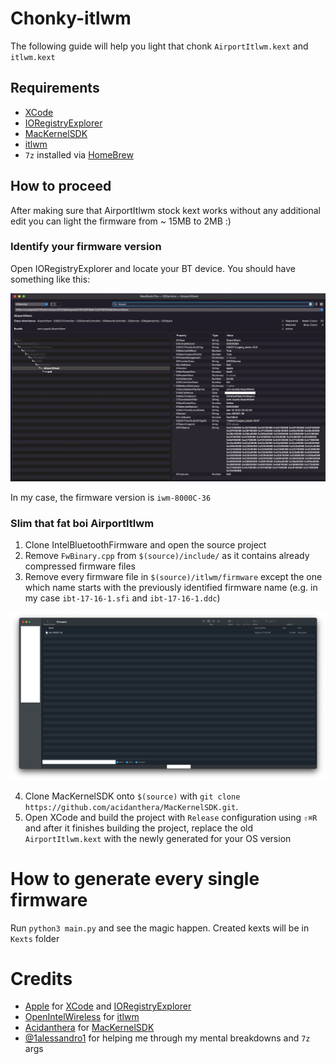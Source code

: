 # Chonky-itlwm

The following guide will help you light that chonk `AirportItlwm.kext` and `itlwm.kext`

## Requirements

- [XCode](https://developer.apple.com/xcode/)
- [IORegistryExplorer](https://github.com/utopia-team/IORegistryExplorer)
- [MacKernelSDK](https://github.com/acidanthera/MacKernelSDK)
- [itlwm](https://github.com/OpenIntelWireless/itlwm)
- `7z` installed via [HomeBrew](https://brew.sh)

## How to proceed

After making sure that AirportItlwm stock kext works without any additional edit you can light the firmware from ~ 15MB to 2MB :)


### Identify your firmware version

Open IORegistryExplorer and locate your BT device. You should have something like this:

![](/.assets/images/ioreg.png)

In my case, the firmware version is `iwm-8000C-36`

### Slim that fat boi AirportItlwm

1. Clone IntelBluetoothFirmware and open the source project
2. Remove `FwBinary.cpp` from `$(source)/include/` as it contains already compressed firmware files
3. Remove every firmware file in `$(source)/itlwm/firmware` except the one which name starts with the previously identified firmware name (e.g. in my case `ibt-17-16-1.sfi` and `ibt-17-16-1.ddc`)

![](/.assets/images/firmware.png)

4. Clone MacKernelSDK onto `$(source)` with `git clone https://github.com/acidanthera/MacKernelSDK.git`.
5. Open XCode and build the project with `Release` configuration using `⇧⌘R` and after it finishes building the project, replace the old `AirportItlwm.kext` with the newly generated for your OS version

# How to generate every single firmware

Run `python3 main.py` and see the magic happen.
Created kexts will be in `Kexts` folder

# Credits

- [Apple](https://apple.com) for [XCode](https://developer.apple.com/xcode/) and [IORegistryExplorer](https://github.com/utopia-team/IORegistryExplorer)
- [OpenIntelWireless](https://github.com/OpenIntelWireless) for [itlwm](https://github.com/OpenIntelWireless/itlwm)
- [Acidanthera](https://github.com/acidanthera) for [MacKernelSDK](https://github.com/acidanthera/MacKernelSDK)
- [@1alessandro1](https://github.com/1alessandro1) for helping me through my mental breakdowns and `7z` args
